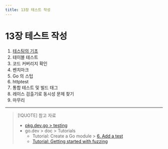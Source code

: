 ```yaml
---
title: 13장 테스트 작성
---
```


# 13장 테스트 작성

1. [테스팅의 기초](13.1.md)
2. 테이블 테스트
3. 코드 커버리지 확인
4. 벤치마크
5. Go 의 스텁
6. httptest
7. 통합 테스트 및 빌드 태그
8. 레이스 검출기로 동시성 문제 찾기
9. 마무리

---

> [!QUOTE] 참고 자료
>
> - [pkg.dev.go > testing](https://pkg.go.dev/testing)
> - go.dev > doc > Tutorials
>     - Tutorial: Create a Go module > [6. Add a test](https://go.dev/doc/tutorial/testing)
>     - [Tutorial: Getting started with fuzzing](https://go.dev/doc/tutorial/fuzz)
